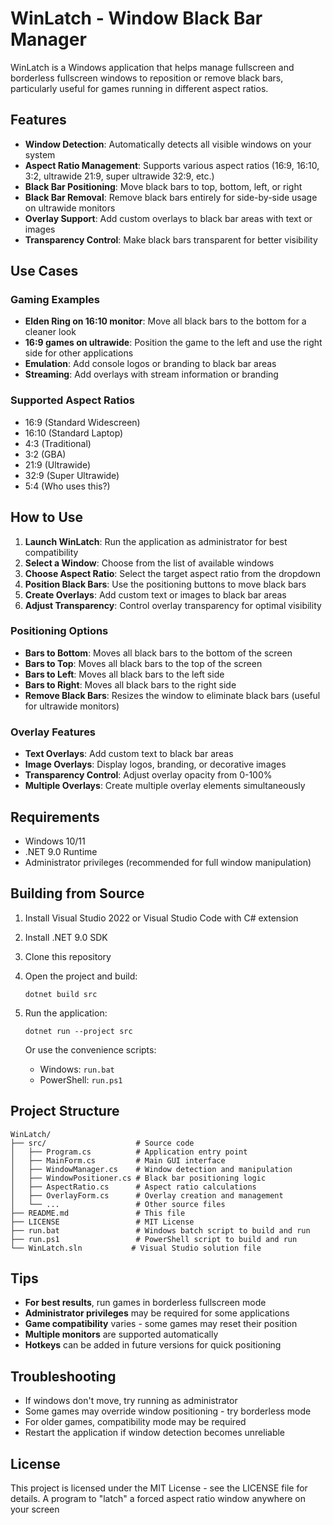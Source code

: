 # WinLatch - Window Black Bar Manager

WinLatch is a Windows application that helps manage fullscreen and borderless fullscreen windows to reposition or remove black bars, particularly useful for games running in different aspect ratios.

## Features

- **Window Detection**: Automatically detects all visible windows on your system
- **Aspect Ratio Management**: Supports various aspect ratios (16:9, 16:10, 3:2, ultrawide 21:9, super ultrawide 32:9, etc.)
- **Black Bar Positioning**: Move black bars to top, bottom, left, or right
- **Black Bar Removal**: Remove black bars entirely for side-by-side usage on ultrawide monitors
- **Overlay Support**: Add custom overlays to black bar areas with text or images
- **Transparency Control**: Make black bars transparent for better visibility

## Use Cases

### Gaming Examples
- **Elden Ring on 16:10 monitor**: Move all black bars to the bottom for a cleaner look
- **16:9 games on ultrawide**: Position the game to the left and use the right side for other applications
- **Emulation**: Add console logos or branding to black bar areas
- **Streaming**: Add overlays with stream information or branding

### Supported Aspect Ratios
- 16:9 (Standard Widescreen)
- 16:10 (Standard Laptop)
- 4:3 (Traditional)
- 3:2 (GBA)
- 21:9 (Ultrawide)
- 32:9 (Super Ultrawide)
- 5:4 (Who uses this?)

## How to Use

1. **Launch WinLatch**: Run the application as administrator for best compatibility
2. **Select a Window**: Choose from the list of available windows
3. **Choose Aspect Ratio**: Select the target aspect ratio from the dropdown
4. **Position Black Bars**: Use the positioning buttons to move black bars
5. **Create Overlays**: Add custom text or images to black bar areas
6. **Adjust Transparency**: Control overlay transparency for optimal visibility

### Positioning Options

- **Bars to Bottom**: Moves all black bars to the bottom of the screen
- **Bars to Top**: Moves all black bars to the top of the screen
- **Bars to Left**: Moves all black bars to the left side
- **Bars to Right**: Moves all black bars to the right side
- **Remove Black Bars**: Resizes the window to eliminate black bars (useful for ultrawide monitors)

### Overlay Features

- **Text Overlays**: Add custom text to black bar areas
- **Image Overlays**: Display logos, branding, or decorative images
- **Transparency Control**: Adjust overlay opacity from 0-100%
- **Multiple Overlays**: Create multiple overlay elements simultaneously

## Requirements

- Windows 10/11
- .NET 9.0 Runtime
- Administrator privileges (recommended for full window manipulation)

## Building from Source

1. Install Visual Studio 2022 or Visual Studio Code with C# extension
2. Install .NET 9.0 SDK
3. Clone this repository
4. Open the project and build:
   ```
   dotnet build src
   ```
5. Run the application:
   ```
   dotnet run --project src
   ```
   
   Or use the convenience scripts:
   - Windows: `run.bat`
   - PowerShell: `run.ps1`

## Project Structure

```
WinLatch/
├── src/                    # Source code
│   ├── Program.cs          # Application entry point
│   ├── MainForm.cs         # Main GUI interface
│   ├── WindowManager.cs    # Window detection and manipulation
│   ├── WindowPositioner.cs # Black bar positioning logic
│   ├── AspectRatio.cs      # Aspect ratio calculations
│   ├── OverlayForm.cs      # Overlay creation and management
│   └── ...                 # Other source files
├── README.md               # This file
├── LICENSE                 # MIT License
├── run.bat                 # Windows batch script to build and run
├── run.ps1                 # PowerShell script to build and run
└── WinLatch.sln           # Visual Studio solution file
```

## Tips

- **For best results**, run games in borderless fullscreen mode
- **Administrator privileges** may be required for some applications
- **Game compatibility** varies - some games may reset their position
- **Multiple monitors** are supported automatically
- **Hotkeys** can be added in future versions for quick positioning

## Troubleshooting

- If windows don't move, try running as administrator
- Some games may override window positioning - try borderless mode
- For older games, compatibility mode may be required
- Restart the application if window detection becomes unreliable

## License

This project is licensed under the MIT License - see the LICENSE file for details.
A program to "latch" a forced aspect ratio window anywhere on your screen
